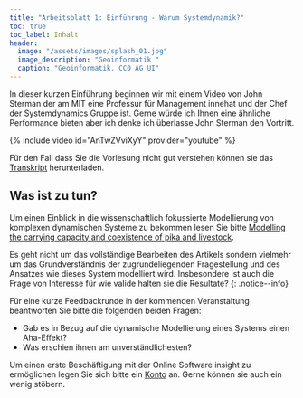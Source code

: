 ```yaml
---
title: "Arbeitsblatt 1: Einführung - Warum Systemdynamik?"
toc: true
toc_label: Inhalt
header:
  image: "/assets/images/splash_01.jpg"
  image_description: "Geoinformatik "
  caption: "Geoinformatik. CC0 AG UI"
---
```




In dieser kurzen Einführung beginnen wir mit einem Video von John Sterman der am MIT eine Professur für Management innehat und der Chef der Systemdynamics Gruppe ist. Gerne würde ich Ihnen eine ähnliche Performance bieten aber ich denke ich überlasse John Sterman den Vortritt.

<!--more-->



{% include video id="AnTwZVviXyY" provider="youtube" %}

Für den Fall dass Sie die Vorlesung nicht gut verstehen können sie das [Transkript](https://ocw.mit.edu/courses/sloan-school-of-management/15-871-introduction-to-system-dynamics-fall-2013/instructor-insights/introduction-to-system-dynamics-overview/AnTwZVviXyY.pdf) herunterladen.

## Was ist zu tun?

Um einen Einblick in die wissenschaftlich fokussierte Modellierung von komplexen dynamischen Systeme zu bekommen lesen Sie bitte [Modelling the carrying capacity and coexistence of pika and livestock](https://doi.org/10.1016/j.ecolmodel.2005.03.003). 

Es geht nicht um das vollständige Bearbeiten des Artikels sondern vielmehr um das Grundverständnis der zugrundeliegenden Fragestellung und des Ansatzes wie dieses System modelliert wird. Insbesondere ist auch die Frage von Interesse für wie valide halten sie die Resultate?
{: .notice--info}


Für eine kurze Feedbackrunde in der kommenden Veranstaltung beantworten Sie bitte die folgenden beiden Fragen:

* Gab es in Bezug auf die dynamische Modellierung eines Systems einen Aha-Effekt?
* Was erschien ihnen am unverständlichesten?


Um einen erste Beschäftigung  mit der Online Software insight zu ermöglichen legen Sie sich bitte ein [Konto](https://insightmaker.com/user/register?destination=main) an. Gerne können sie auch ein wenig stöbern.